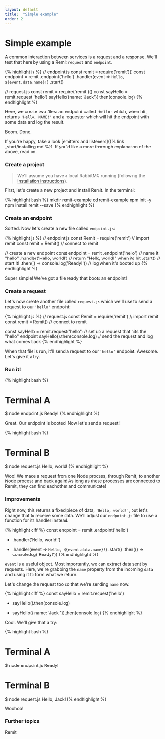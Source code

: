 ```yaml
---
layout: default
title:  "Simple example"
order: 2
---
```

# Simple example

A common interaction between services is a request and a response. We'll test that here by using a Remit `request` and `endpoint`.

{% highlight js %}
// endpoint.js
const remit = require('remit')()
const endpoint = remit
  .endpoint('hello')
  .handler(event => `Hello, ${event.data.name}!`)
  .start()

// request.js
const remit = require('remit')()
const sayHello = remit.request('hello')
sayHello({name: 'Jack'}).then(console.log)
{% endhighlight %}

Here, we create two files: an endpoint called `'hello'` which, when hit, returns `'Hello, NAME!'` and a requester which will hit the endpoint with some data and log the result.

Boom. Done.

If you're happy, take a look [emitters and listeners]({% link _start/installing.md %}). If you'd like a more thorough explanation of the above, read on.

### Create a project

> We'll assume you have a local RabbitMQ running (following the [installation instructions][installation-instructions]).

First, let's create a new project and install Remit. In the terminal:

{% highlight bash %}
mkdir remit-example
cd remit-example
npm init -y
npm install remit --save
{% endhighlight %}


### Create an endpoint

Sorted. Now let's create a new file called `endpoint.js`:

{% highlight js %}
// endpoint.js
const Remit = require('remit') // import remit
const remit = Remit() // connect to remit

// create a new endpoint
const endpoint = remit
  .endpoint('hello') // name it "hello"
  .handler('Hello, world!') // return "Hello, world!" when its hit
  .start() // start it!
  .then(() => console.log('Ready!')) // log when it's booted up
{% endhighlight %}

Super simple! We've got a file ready that boots an endpoint!

### Create a request

Let's now create another file called `request.js` which we'll use to send a request to our `'hello'` endpoint:

{% highlight js %}
// request.js
const Remit = require('remit') // import remit
const remit = Remit() // connect to remit

const sayHello = remit.request('hello') // set up a request that hits the "hello" endpoint
sayHello().then(console.log) // send the request and log what comes back
{% endhighlight %}

When that file is run, it'll send a request to our `'hello'` endpoint. Awesome. Let's give it a try.

### Run it!

{% highlight bash %}
# Terminal A
$ node endpoint.js
Ready!
{% endhighlight %}

Great. Our endpoint is booted! Now let's send a request!

{% highlight bash %}
# Terminal B
$ node request.js
Hello, world!
{% endhighlight %}

Woo! We made a request from one Node process, through Remit, to another Node process and back again! As long as these processes are connected to Remit, they can find eachother and communicate!

### Improvements

Right now, this returns a fixed piece of data, `'Hello, world!'`, but let's change that to receive some data. We'll adjust our `endpoint.js` file to use a function for its handler instead.

{% highlight diff %}
const endpoint = remit
  .endpoint('hello')
- .handler('Hello, world!')
+ .handler(event => `Hello, ${event.data.name}!`)
  .start()
  .then(() => console.log('Ready!'))
{% endhighlight %}

`event` is a useful object. Most importantly, we can extract data sent by requests. Here, we're grabbing the `name` property from the incoming `data` and using it to form what we return.

Let's change the request too so that we're sending `name` now.

{% highlight diff %}
const sayHello = remit.request('hello')
- sayHello().then(console.log)
+ sayHello({ name: 'Jack '}).then(console.log)
{% endhighlight %}

Cool. We'll give that a try:

{% highlight bash %}
# Terminal A
$ node endpoint.js
Ready!

# Terminal B
$ node request.js
Hello, Jack!
{% endhighlight %}

Woohoo!

### Further topics

Remit

[installation-instructions]: /docs/getting-started/installing
